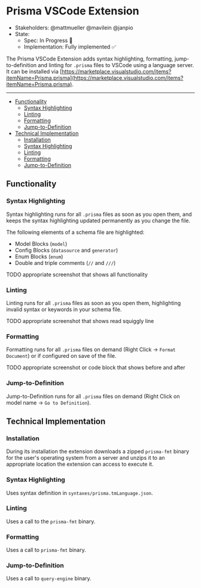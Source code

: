 # Prisma VSCode Extension

- Stakeholders: @mattmueller @mavilein @janpio
- State:
  - Spec: In Progress 🚧
  - Implementation: Fully implemented ✅

The Prisma VSCode Extension adds syntax highlighting, formatting, jump-to-definition and linting for `.prisma` files to VSCode using a language server.  
It can be installed via [https://marketplace.visualstudio.com/items?itemName=Prisma.prisma](https://marketplace.visualstudio.com/items?itemName=Prisma.prisma).

---

<!-- START doctoc generated TOC please keep comment here to allow auto update -->
<!-- DON'T EDIT THIS SECTION, INSTEAD RE-RUN doctoc TO UPDATE -->


- [Functionality](#functionality)
  - [Syntax Highlighting](#syntax-highlighting)
  - [Linting](#linting)
  - [Formatting](#formatting)
  - [Jump-to-Definition](#jump-to-definition)
- [Technical Implementation](#technical-implementation)
  - [Installation](#installation)
  - [Syntax Highlighting](#syntax-highlighting-1)
  - [Linting](#linting-1)
  - [Formatting](#formatting-1)
  - [Jump-to-Definition](#jump-to-definition-1)

<!-- END doctoc generated TOC please keep comment here to allow auto update -->

## Functionality 

### Syntax Highlighting

Syntax highlighting runs for all `.prisma` files as soon as you open them, and keeps the syntax highlighting updated permanently as you change the file.

The following elements of a schema file are highlighted:

- Model Blocks (`model`)
- Config Blocks (`datasource` and `generator`)
- Enum Blocks (`enum`)
- Double and triple comments (`//` and `///`)

TODO appropriate screenshot that shows all functionality

### Linting

Linting runs for all `.prisma` files as soon as you open them, highlighting invalid syntax or keywords in your schema file.

TODO appropriate screenshot that shows read squiggly line

### Formatting

Formatting runs for all `.prisma` files on demand (Right Click -> `Format Document`) or if configured on save of the file.

TODO appropriate screenshot or code block that shows before and after

### Jump-to-Definition

Jump-to-Definition runs for all `.prisma` files on demand (Right Click on model name -> `Go to Definition`).

## Technical Implementation

### Installation

During its installation the extension downloads a zipped `prisma-fmt` binary for the user's operating system from a server and unzips it to an appropriate location the extension can access to execute it.

###  Syntax Highlighting

Uses syntax definition in `syntaxes/prisma.tmLanguage.json`.

### Linting

Uses a call to the `prisma-fmt` binary.

### Formatting

Uses a call to `prisma-fmt` binary.

### Jump-to-Definition

Uses a call to `query-engine` binary.
